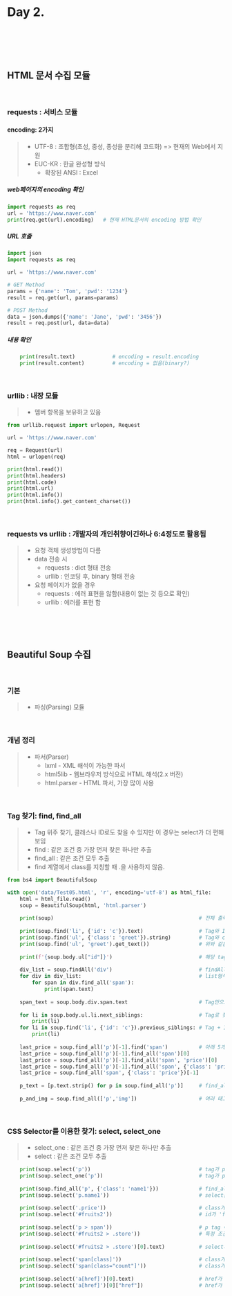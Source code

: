# Day 2.
<br/>

<br/><br/>

## HTML 문서 수집 모듈
<br/>

### requests : 서비스 모듈
#### encoding: 2가지
> * UTF-8 : 조합형(초성, 중성, 종성을 분리해 코드화) => 현재의 Web에서 지원
> * EUC-KR : 한글 완성형 방식
>   * 확장된 ANSI : Excel
##### web페이지의 encoding 확인
```python
import requests as req
url = 'https://www.naver.com'
print(req.get(url).encoding)   # 현재 HTML문서의 encoding 방법 확인
```
##### URL 호출
```python
import json
import requests as req

url = 'https://www.naver.com'

# GET Method
params = {'name': 'Tom', 'pwd': '1234'}
result = req.get(url, params=params)

# POST Method
data = json.dumps({'name': 'Jane', 'pwd': '3456'})
result = req.post(url, data=data)
```
##### 내용 확인
```python
    print(result.text)            # encoding = result.encoding
    print(result.content)         # encoding = 없음(binary?)
```
<br/>

### urllib : 내장 모듈
> * 멤버 항목을 보유하고 있음
```python
from urllib.request import urlopen, Request

url = 'https://www.naver.com'

req = Request(url)
html = urlopen(req)

print(html.read())
print(html.headers)
print(html.code)
print(html.url)
print(html.info())
print(html.info().get_content_charset())
```
<br/>

### requests vs urllib : 개발자의 개인취향이긴하나 6:4정도로 활용됨
> * 요청 객체 생성방법이 다름
> * data 전송 시
>   * requests : dict 형태 전송
>   * urllib : 인코딩 후, binary 형태 전송
> * 요청 페이지가 없을 경우
>   * requests : 에러 표현을 않함(내용이 없는 것 등으로 확인)
>   * urllib : 에러를 표현 함

<br/><br/><br/>

## Beautiful Soup 수집
<br/>

### 기본
> * 파싱(Parsing) 모듈
<br/>

### 개념 정리
> * 파서(Parser)
>   * lxml - XML 해석이 가능한 파서
>   * html5lib - 웹브라우저 방식으로 HTML 해석(2.x 버전)
>   * html.parser - HTML 파서, 가장 많이 사용
<br/>

### Tag 찾기: find, find_all
> * Tag 위주 찾기, 클래스나 ID로도 찾을 수 있지만 이 경우는 select가 더 편해보임
> * find : 같은 조건 중 가장 먼저 찾은 하나만 추출
> * find_all : 같은 조건 모두 추출
> * find 계열에서 class를 지칭할 때 .을 사용하지 않음.
```python
from bs4 import BeautifulSoup

with open('data/Test05.html', 'r', encoding='utf-8') as html_file:
    html = html_file.read()
    soup = BeautifulSoup(html, 'html.parser')
    
    print(soup)                                               # 전체 출력
    
    print(soup.find('li', {'id': 'c'}).text)                  # Tag와 ID 조합 검색
    print(soup.find('ul', {'class': 'greet'}).string)         # Tag와 class 조합 검색(클래스명 앞에 .을 붙이지 않음)
    print(soup.find('ul', 'greet').get_text())                # 위와 같은 결과(대상을 class에서 'greet'가 있는것을 참조)
    
    print(f'{soup.body.ul["id"]}')                            # 해당 tag의 id값 출력, class도 동일
    
    div_list = soup.findAll('div')                            # findAll도 유사하게 동작
    for div in div_list:                                      # list형식으로 하나를 찾으려면 div_list[0] 이런 식으로 찾아야 함
        for span in div.find_all('span'):
            print(span.text)
            
    span_text = soup.body.div.span.text                       # Tag만으로 추출(head, body는 최상위 tag)
    
    for li in soup.body.ul.li.next_siblings:                  # Tag로 찾아서 다음 형제들 찾기
        print(li)
    for li in soup.find('li', {'id': 'c'}).previous_siblings: # Tag + ID로 이전 형제들 찾기
        print(li)
        
    last_price = soup.find_all('p')[-1].find('span')          # 아래 5개의 last_price는 모두 동일한 값을 찾는다
    last_price = soup.find_all('p')[-1].find_all('span')[0]
    last_price = soup.find_all('p')[-1].find_all('span', 'price')[0]            # price는 class
    last_price = soup.find_all('p')[-1].find_all('span', {'class': 'price'})[0]
    last_price = soup.find_all('span', {'class': 'price'})[-1]
    
    p_text = [p.text.strip() for p in soup.find_all('p')]     # find_all 결과물 처리 방법
    
    p_and_img = soup.find_all(['p','img'])                    # 여러 태그를 검색할 경우에는 리스트 형태로 인자를 제공
```
<br/>

### CSS Selector를 이용한 찾기: select, select_one
> * select_one : 같은 조건 중 가장 먼저 찾은 하나만 추출
> * select : 같은 조건 모두 추출
```python
    print(soup.select('p'))                                   # tag가 p인 모든 항목 추출
    print(soup.select_one('p'))                               # tag가 p인 첫번째 항목 추출
    
    print(soup.find_all('p', {'class': 'name1'}))             # find_all을 이용한 p tag중 class가 'name1'인 모든 항목 추출
    print(soup.select('p.name1'))                             # select를 이용한 위와 동일한 처리
    
    print(soup.select('.price'))                              # class가 'price'인 모든 항목
    print(soup.select('#fruits2'))                            # id가 'fruits2'인 모든 항목
    
    print(soup.select('p > span'))                            # p tag 아래에 있는 모든 span tag(p가 span의 부모일때만 가능 할아버지 이상의 조상이면 안됨)
    print(soup.select('#fruits2 > .store'))                   # 특정 조건의 태그 아래 특정 class 대상 추출
    
    print(soup.select('#fruits2 > .store')[0].text)           # select의 모든 결과는 리스트이기 때문에 [x] 배열로 처리해야 함
    
    print(soup.select('span[class]'))                         # class가 있는 모든 span 추출
    print(soup.select('span[class="count"]'))                 # class가 'count'인 모든 span 추출
    
    print(soup.select('a[href]')[0].text)                     # href가 있는 a tag 중 첫번째 tag의 text 추출
    print(soup.select('a[href]')[0]["href"])                  # href가 있는 a tag 중 첫번째 tag의 속성 href의 값 추출(주소값 추출)
```
